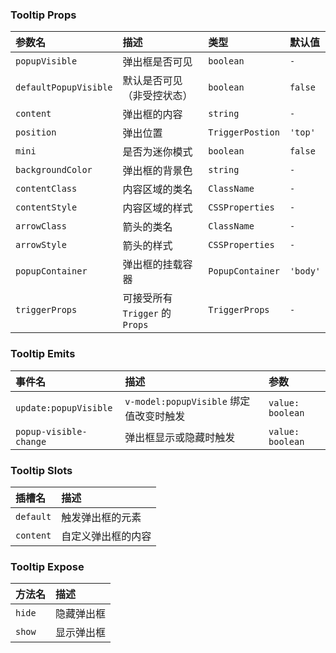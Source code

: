 ### Tooltip Props

| 参数名 | 描述 | 类型 | 默认值 |
| :--- | :--- | :--- | :--- |
| `popupVisible` | 弹出框是否可见 | `boolean` | `-` |
| `defaultPopupVisible` | 默认是否可见（非受控状态） | `boolean` | `false` |
| `content` | 弹出框的内容 | `string` | `-` |
| `position` | 弹出位置 | `TriggerPostion` | `'top'` |
| `mini` | 是否为迷你模式 | `boolean` | `false` |
| `backgroundColor` | 弹出框的背景色 | `string` | `-` |
| `contentClass` | 内容区域的类名 | `ClassName` | `-` |
| `contentStyle` | 内容区域的样式 | `CSSProperties` | `-` |
| `arrowClass` | 箭头的类名 | `ClassName` | `-` |
| `arrowStyle` | 箭头的样式 | `CSSProperties` | `-` |
| `popupContainer` | 弹出框的挂载容器 | `PopupContainer` | `'body'` |
| `triggerProps` | 可接受所有 `Trigger` 的 `Props` | `TriggerProps` | `-` |

### Tooltip Emits

| 事件名 | 描述 | 参数 |
| :--- | :--- | :--- |
| `update:popupVisible` | `v-model:popupVisible` 绑定值改变时触发 | `value: boolean` |
| `popup-visible-change` | 弹出框显示或隐藏时触发 | `value: boolean` |

### Tooltip Slots

| 插槽名 | 描述 |
| :--- | :--- |
| `default` | 触发弹出框的元素 |
| `content` | 自定义弹出框的内容 |

### Tooltip Expose

| 方法名 | 描述 |
| :--- | :--- |
| `hide` | 隐藏弹出框 |
| `show` | 显示弹出框 |